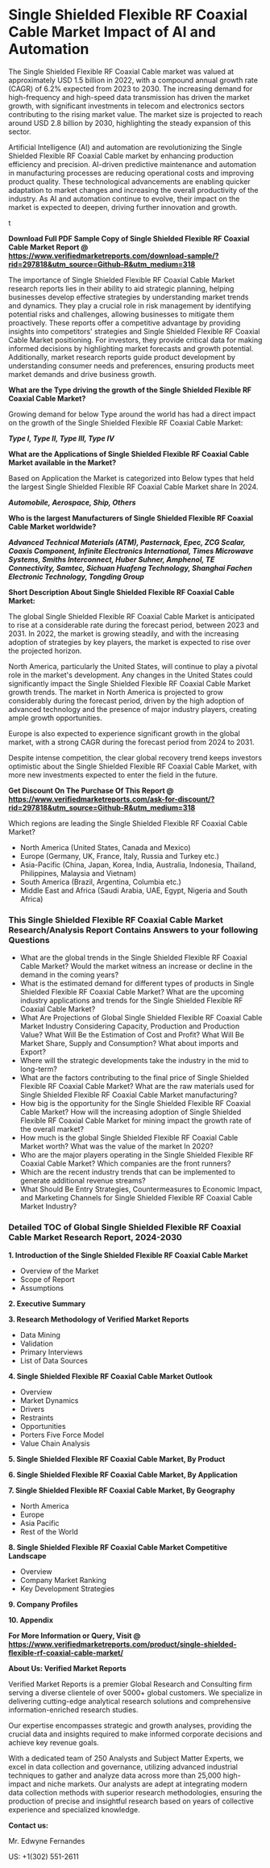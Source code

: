 <meta name="title" content="Global Single Shielded Flexible RF Coaxial Cable Market Impact of AI and Automation"><meta name="description" content="The Single Shielded Flexible RF Coaxial Cable market was valued at approximately USD 1.5 billion in 2022, with a compound annual growth rate (CAGR) of 6.2% expected fr"><meta name="title" content="Single Shielded Flexible RF Coaxial Cable Market Size, Share, Scope, Trends, Growth, Opportunities, Analysis, Forecast"><h1>Single Shielded Flexible RF Coaxial Cable Market Impact of AI and Automation</h1><p>The Single Shielded Flexible RF Coaxial Cable market was valued at approximately USD 1.5 billion in 2022, with a compound annual growth rate (CAGR) of 6.2% expected from 2023 to 2030. The increasing demand for high-frequency and high-speed data transmission has driven the market growth, with significant investments in telecom and electronics sectors contributing to the rising market value. The market size is projected to reach around USD 2.8 billion by 2030, highlighting the steady expansion of this sector.</p><p>Artificial Intelligence (AI) and automation are revolutionizing the Single Shielded Flexible RF Coaxial Cable market by enhancing production efficiency and precision. AI-driven predictive maintenance and automation in manufacturing processes are reducing operational costs and improving product quality. These technological advancements are enabling quicker adaptation to market changes and increasing the overall productivity of the industry. As AI and automation continue to evolve, their impact on the market is expected to deepen, driving further innovation and growth.</p>t</p><p id="" class=""><strong>Download Full PDF Sample Copy of Single Shielded Flexible RF Coaxial Cable Market Report @ <a href="https://www.verifiedmarketreports.com/download-sample/?rid=297818&utm_source=Github-R&utm_medium=318" target="_blank">https://www.verifiedmarketreports.com/download-sample/?rid=297818&utm_source=Github-R&utm_medium=318</a></strong></p><p>The importance of&nbsp;Single Shielded Flexible RF Coaxial Cable Market research reports lies in their ability to aid strategic planning, helping businesses develop effective strategies by understanding market trends and dynamics. They play a crucial role in risk management by identifying potential risks and challenges, allowing businesses to mitigate them proactively. These reports offer a competitive advantage by providing insights into competitors' strategies and Single Shielded Flexible RF Coaxial Cable Market positioning. For investors, they provide critical data for making informed decisions by highlighting market forecasts and growth potential. Additionally, market research reports guide product development by understanding consumer needs and preferences, ensuring products meet market demands and drive business growth.</p><p><strong>What are the&nbsp;Type driving the growth of the Single Shielded Flexible RF Coaxial Cable Market?</strong></p><p id="" class="">Growing demand for below Type around the world has had a direct impact on the growth of the Single Shielded Flexible RF Coaxial Cable Market:</p><em><strong>Type I, Type II, Type III, Type IV</strong></em></p><strong>What are the&nbsp;Applications&nbsp;of Single Shielded Flexible RF Coaxial Cable Market available in the Market?</strong></p><p id="" class="">Based on Application the Market is categorized into Below types that held the largest Single Shielded Flexible RF Coaxial Cable Market share In 2024.</p><em><strong>Automobile, Aerospace, Ship, Others</strong></em></p><strong>Who is the largest Manufacturers of Single Shielded Flexible RF Coaxial Cable Market worldwide?</strong></p><p><em><strong>Advanced Technical Materials (ATM), Pasternack, Epec, ZCG Scalar, Coaxis Component, Infinite Electronics International, Times Microwave Systems, Smiths Interconnect, Huber Suhner, Amphenol, TE Connectivity, Samtec, Sichuan Huafeng Technology, Shanghai Fachen Electronic Technology, Tongding Group</strong></em></p><p id="" class=""><strong>Short Description About Single Shielded Flexible RF Coaxial Cable Market:</strong></p><p>The global Single Shielded Flexible RF Coaxial Cable Market is anticipated to rise at a considerable rate during the forecast period, between 2023 and 2031. In 2022, the market is growing steadily, and with the increasing adoption of strategies by key players, the market is expected to rise over the projected horizon.</p><p>North America, particularly the United States, will continue to play a pivotal role in the market's development. Any changes in the United States could significantly impact the Single Shielded Flexible RF Coaxial Cable Market growth trends. The market in North America is projected to grow considerably during the forecast period, driven by the high adoption of advanced technology and the presence of major industry players, creating ample growth opportunities.</p><p>Europe is also expected to experience significant growth in the global market, with a strong CAGR during the forecast period from 2024 to 2031.</p><p>Despite intense competition, the clear global recovery trend keeps investors optimistic about the Single Shielded Flexible RF Coaxial Cable Market, with more new investments expected to enter the field in the future.</p><p id="" class=""><strong>Get Discount On The Purchase Of This Report @ <a href="https://www.verifiedmarketreports.com/ask-for-discount/?rid=297818&utm_source=Github-R&utm_medium=318" target="_blank">https://www.verifiedmarketreports.com/ask-for-discount/?rid=297818&utm_source=Github-R&utm_medium=318</a></strong></p>Which regions are leading the Single Shielded Flexible RF Coaxial Cable Market?</p><ul><li>North America (United States, Canada and Mexico)</li><li>Europe (Germany, UK, France, Italy, Russia and Turkey etc.)</li><li>Asia-Pacific (China, Japan, Korea, India, Australia, Indonesia, Thailand, Philippines, Malaysia and Vietnam)</li><li>South America (Brazil, Argentina, Columbia etc.)</li><li>Middle East and Africa (Saudi Arabia, UAE, Egypt, Nigeria and South Africa)</li></ul><h3 id="" class="">This Single Shielded Flexible RF Coaxial Cable Market Research/Analysis Report Contains Answers to your following Questions</h3><ul><li>What are the global trends in the Single Shielded Flexible RF Coaxial Cable Market? Would the market witness an increase or decline in the demand in the coming years?</li><li>What is the estimated demand for different types of products in Single Shielded Flexible RF Coaxial Cable Market? What are the upcoming industry applications and trends for the Single Shielded Flexible RF Coaxial Cable Market?</li><li>What Are Projections of Global Single Shielded Flexible RF Coaxial Cable Market Industry Considering Capacity, Production and Production Value? What Will Be the Estimation of Cost and Profit? What Will Be Market Share, Supply and Consumption? What about imports and Export?</li><li>Where will the strategic developments take the industry in the mid to long-term?</li><li>What are the factors contributing to the final price of Single Shielded Flexible RF Coaxial Cable Market? What are the raw materials used for Single Shielded Flexible RF Coaxial Cable Market manufacturing?</li><li>How big is the opportunity for the Single Shielded Flexible RF Coaxial Cable Market? How will the increasing adoption of Single Shielded Flexible RF Coaxial Cable Market for mining impact the growth rate of the overall market?</li><li>How much is the global Single Shielded Flexible RF Coaxial Cable Market worth? What was the value of the market In 2020?</li><li>Who are the major players operating in the Single Shielded Flexible RF Coaxial Cable Market? Which companies are the front runners?</li><li>Which are the recent industry trends that can be implemented to generate additional revenue streams?</li><li>What Should Be Entry Strategies, Countermeasures to Economic Impact, and Marketing Channels for Single Shielded Flexible RF Coaxial Cable Market Industry?</li></ul><h3 id="" class="">Detailed TOC of Global Single Shielded Flexible RF Coaxial Cable Market Research Report, 2024-2030</h3><p id="" class=""><strong>1. Introduction of the Single Shielded Flexible RF Coaxial Cable Market</strong></p><ul><li>Overview of the Market</li><li>Scope of Report</li><li>Assumptions</li></ul><p id="" class=""><strong>2. Executive Summary</strong></p><p id="" class=""><strong>3. Research Methodology of Verified Market Reports</strong></p><ul><li>Data Mining</li><li>Validation</li><li>Primary Interviews</li><li>List of Data Sources</li></ul><p id="" class=""><strong>4. Single Shielded Flexible RF Coaxial Cable Market Outlook</strong></p><ul><li>Overview</li><li>Market Dynamics</li><li>Drivers</li><li>Restraints</li><li>Opportunities</li><li>Porters Five Force Model</li><li>Value Chain Analysis</li></ul><p id="" class=""><strong>5. Single Shielded Flexible RF Coaxial Cable Market, By Product</strong></p><p id="" class=""><strong>6. Single Shielded Flexible RF Coaxial Cable Market, By Application</strong></p><p id="" class=""><strong>7. Single Shielded Flexible RF Coaxial Cable Market, By Geography</strong></p><ul><li>North America</li><li>Europe</li><li>Asia Pacific</li><li>Rest of the World</li></ul><p id="" class=""><strong>8. Single Shielded Flexible RF Coaxial Cable Market Competitive Landscape</strong></p><ul><li>Overview</li><li>Company Market Ranking</li><li>Key Development Strategies</li></ul><p id="" class=""><strong>9. Company Profiles</strong></p><p id="" class=""><strong>10. Appendix</strong></p><p id="" class=""><strong>For More Information or Query, Visit @ <a href="https://www.verifiedmarketreports.com/product/single-shielded-flexible-rf-coaxial-cable-market/" target="_blank">https://www.verifiedmarketreports.com/product/single-shielded-flexible-rf-coaxial-cable-market/</a></strong></p><p id="" class=""><strong>About Us: Verified Market Reports</strong></p><p id="" class="">Verified Market Reports is a premier Global Research and Consulting firm serving a diverse clientele of over 5000+ global customers. We specialize in delivering cutting-edge analytical research solutions and comprehensive information-enriched research studies.</p><p id="" class="">Our expertise encompasses strategic and growth analyses, providing the crucial data and insights required to make informed corporate decisions and achieve key revenue goals.</p><p id="" class="">With a dedicated team of 250 Analysts and Subject Matter Experts, we excel in data collection and governance, utilizing advanced industrial techniques to gather and analyze data across more than 25,000 high-impact and niche markets. Our analysts are adept at integrating modern data collection methods with superior research methodologies, ensuring the production of precise and insightful research based on years of collective experience and specialized knowledge.</p><p id="" class=""><strong>Contact us:</strong></p><p id="" class="">Mr. Edwyne Fernandes</p><p id="" class="">US: +1(302) 551-2611</p>